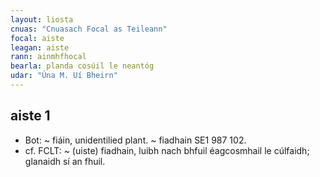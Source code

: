 ```yaml
---
layout: liosta
cnuas: "Cnuasach Focal as Teileann"
focal: aiste
leagan: aiste
rann: ainmhfhocal
bearla: planda cosúil le neantóg
udar: "Úna M. Uí Bheirn"
---
```


## aiste 1

* Bot: ~ fiáin, unidentilied plant. ~ fiadhain SE1 987 102.
* cf. FCLT: ~ (uiste) fiadhain, luibh nach bhfuil éagcosmhail
 le cúlfaidh; glanaidh sí an fhuil.

